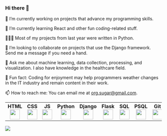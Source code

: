 ### Hi there 👋

🔭 I’m currently working on projects that advance my programming skills.

🌱 I’m currently learning React and other fun coding-related stuff.

👨🏻‍💻 Most of my projects from last year were written in Python.

👯 I’m looking to collaborate on projects that use the Django framework. Send me a message if you need a hand.

💬 Ask me about machine learning, data collection, processing, and visualization. I also have knowledge in the healthcare field.

👾 Fun fact: Coding for enjoyment may help programmers weather changes in the IT industry and remain content in their work.

📫 How to reach me: You can email me at org.sugar@gmail.com.


<table width="320px">
    <tbody>
        <tr>
            <td width="80px" align="center">
            <span><strong>HTML</strong></span><br>
            <img height="32" src="https://cdn.jsdelivr.net/npm/simple-icons@3.13.0/icons/html5.svg">
            </td>
            <td width="80px" align="center">
            <span><strong>CSS</strong></span><br>
            <img height="32px" src="https://cdn.jsdelivr.net/npm/simple-icons@3.13.0/icons/css3.svg">
            </td>
             <td width="80px" align="center">
              <span><strong>JS</strong></span><br>
              <img height="32" src="https://cdn.jsdelivr.net/npm/simple-icons@3.13.0/icons/javascript.svg">
            </td>
             <td width="80px" align="center">
            <span><strong>Python</strong></span><br>
            <img height="32px" src="https://cdn.jsdelivr.net/npm/simple-icons@3.13.0/icons/python.svg">
            </td>
            <td width="80px" align="center">
            <span><strong>Django</strong></span><br>
            <img height="32px" src="https://cdn.jsdelivr.net/npm/simple-icons@3.13.0/icons/django.svg">
            </td>
            <td width="80px" align="center">
            <span><strong>Flask</strong></span><br>
            <img height="32px" src="https://cdn.jsdelivr.net/npm/simple-icons@3.13.0/icons/flask.svg">
            </td>
            <td width="80px" align="center">
            <span><strong>SQL</strong></span><br>
            <img height="32px" src="https://cdn-icons-png.flaticon.com/512/5815/5815809.png">
            </td>
            <td width="80px" align="center">
            <span><strong>PSQL</strong></span><br>
            <img height="32px" src="https://cdn-icons-png.flaticon.com/512/5968/5968277.png">
            </td>
            <td width="80px" align="center">
            <span><strong>Git</strong></span><br>
            <img height="32px" src="https://cdn.jsdelivr.net/gh/devicons/devicon/icons/github/github-original.svg">
            <td width="80px" align="center">
            <span><strong>MongoDB</strong></span><br>
            <img height="32px" src="https://pic.onlinewebfonts.com/svg/img_207455.png">
            </td>
        </tr>
    </tbody>
</table>

<img src="https://github-readme-stats.vercel.app/api?username=aceyiyuan&show_icons=true&theme=dark"/>
